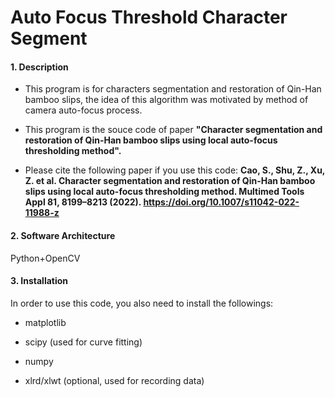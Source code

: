 # Auto Focus Threshold Character Segment

#### 1. Description
* This program is for characters segmentation and restoration of Qin-Han bamboo slips, the idea of this algorithm was motivated by method of camera auto-focus process.

* This program is the souce code of paper **"Character segmentation and restoration of Qin-Han bamboo slips using local auto-focus thresholding method".**

* Please cite the following paper if you use this code: 
  **Cao, S., Shu, Z., Xu, Z. et al. Character segmentation and restoration of Qin-Han bamboo slips using local auto-focus thresholding method. Multimed Tools Appl 81, 8199–8213 (2022). https://doi.org/10.1007/s11042-022-11988-z**

#### 2. Software Architecture
Python+OpenCV

#### 3. Installation
In order to use this code, you also need to install the followings:

* matplotlib

* scipy (used for curve fitting)

* numpy

* xlrd/xlwt (optional, used for recording data)



